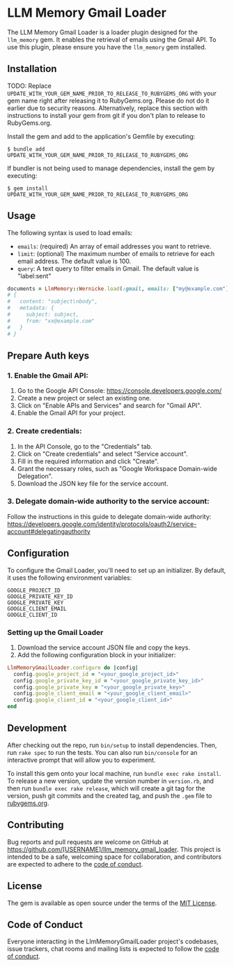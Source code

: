 # LLM Memory Gmail Loader

The LLM Memory Gmail Loader is a loader plugin designed for the `llm_memory` gem. It enables the retrieval of emails using the Gmail API. To use this plugin, please ensure you have the `llm_memory` gem installed.

## Installation

TODO: Replace `UPDATE_WITH_YOUR_GEM_NAME_PRIOR_TO_RELEASE_TO_RUBYGEMS_ORG` with your gem name right after releasing it to RubyGems.org. Please do not do it earlier due to security reasons. Alternatively, replace this section with instructions to install your gem from git if you don't plan to release to RubyGems.org.

Install the gem and add to the application's Gemfile by executing:

    $ bundle add UPDATE_WITH_YOUR_GEM_NAME_PRIOR_TO_RELEASE_TO_RUBYGEMS_ORG

If bundler is not being used to manage dependencies, install the gem by executing:

    $ gem install UPDATE_WITH_YOUR_GEM_NAME_PRIOR_TO_RELEASE_TO_RUBYGEMS_ORG

## Usage

The following syntax is used to load emails:

- `emails`: (required) An array of email addresses you want to retrieve.
- `limit`: (optional) The maximum number of emails to retrieve for each email address. The default value is 100.
- `query`: A text query to filter emails in Gmail. The default value is "label:sent"

```ruby
documents = LlmMemory::Wernicke.load(:gmail, emails: ["my@example.com"], query: "label:sent", limit: 10)
# {
#   content: "subject\nbody",
#   metadata: {
#     subject: subject,
#     from: "xx@example.com"
#   }
# }
```

## Prepare Auth keys

### 1. Enable the Gmail API:

1. Go to the Google API Console: https://console.developers.google.com/
2. Create a new project or select an existing one.
3. Click on "Enable APIs and Services" and search for "Gmail API".
4. Enable the Gmail API for your project.

### 2. Create credentials:

1. In the API Console, go to the "Credentials" tab.
2. Click on "Create credentials" and select "Service account".
3. Fill in the required information and click "Create".
4. Grant the necessary roles, such as "Google Workspace Domain-wide Delegation".
5. Download the JSON key file for the service account.

### 3. Delegate domain-wide authority to the service account:

Follow the instructions in this guide to delegate domain-wide authority: https://developers.google.com/identity/protocols/oauth2/service-account#delegatingauthority

## Configuration

To configure the Gmail Loader, you'll need to set up an initializer. By default, it uses the following environment variables:

```
GOOGLE_PROJECT_ID
GOOGLE_PRIVATE_KEY_ID
GOOGLE_PRIVATE_KEY
GOOGLE_CLIENT_EMAIL
GOOGLE_CLIENT_ID
```

### Setting up the Gmail Loader

1. Download the service account JSON file and copy the keys.
2. Add the following configuration block in your initializer:

```ruby
LlmMemoryGmailLoader.configure do |config|
  config.google_project_id = "<your_google_project_id>"
  config.google_private_key_id = "<your_google_private_key_id>"
  config.google_private_key = "<your_google_private_key>"
  config.google_client_email = "<your_google_client_email>"
  config.google_client_id = "<your_google_client_id>"
end
```

## Development

After checking out the repo, run `bin/setup` to install dependencies. Then, run `rake spec` to run the tests. You can also run `bin/console` for an interactive prompt that will allow you to experiment.

To install this gem onto your local machine, run `bundle exec rake install`. To release a new version, update the version number in `version.rb`, and then run `bundle exec rake release`, which will create a git tag for the version, push git commits and the created tag, and push the `.gem` file to [rubygems.org](https://rubygems.org).

## Contributing

Bug reports and pull requests are welcome on GitHub at https://github.com/[USERNAME]/llm_memory_gmail_loader. This project is intended to be a safe, welcoming space for collaboration, and contributors are expected to adhere to the [code of conduct](https://github.com/[USERNAME]/llm_memory_gmail_loader/blob/master/CODE_OF_CONDUCT.md).

## License

The gem is available as open source under the terms of the [MIT License](https://opensource.org/licenses/MIT).

## Code of Conduct

Everyone interacting in the LlmMemoryGmailLoader project's codebases, issue trackers, chat rooms and mailing lists is expected to follow the [code of conduct](https://github.com/[USERNAME]/llm_memory_gmail_loader/blob/master/CODE_OF_CONDUCT.md).
